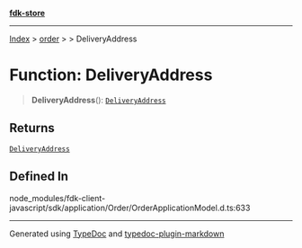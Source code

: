 [**fdk-store**](../../../README.md)
***

[Index](../../../API.md) > [order](../../README.md) > [<internal>](../README.md) > DeliveryAddress

# Function: DeliveryAddress

> **DeliveryAddress**(): [`DeliveryAddress`](../type-aliases/type-alias.DeliveryAddress.md)

## Returns

[`DeliveryAddress`](../type-aliases/type-alias.DeliveryAddress.md)

## Defined In

node\_modules/fdk-client-javascript/sdk/application/Order/OrderApplicationModel.d.ts:633

***
Generated using [TypeDoc](https://typedoc.org/) and [typedoc-plugin-markdown](https://www.npmjs.com/package/typedoc-plugin-markdown)

